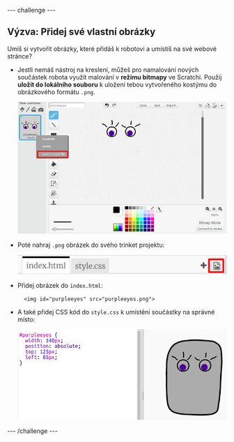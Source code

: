 \--- challenge \---

## Výzva: Přidej své vlastní obrázky

Umíš si vytvořit obrázky, které přidáš k robotovi a umístíš na své webové stránce?

+ Jestli nemáš nástroj na kreslení, můžeš pro namalování nových součástek robota využít malování v **režimu bitmapy** ve Scratchi. Použij **uložit do lokálního souboru** k uložení tebou vytvořeného kostýmu do obrázkového formátu `.png`.
    
    ![screenshot](images/robot-scratch-paint.png)

+ Poté nahraj `.png` obrázek do svého trinket projektu:
    
    ![screenshot](images/robot-image-add.png)

+ Přidej obrázek do `index.html`:
    
        <img id="purpleeyes" src="purpleeyes.png">
        

+ A také přidej CSS kód do `style.css` k umístění součástky na správné místo:
    
    ![screenshot](images/robot-use-purple-eyes.png)

\--- /challenge \---